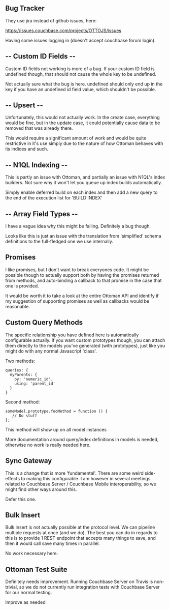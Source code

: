 ## Bug Tracker

They use jira instead of github issues, here:

https://issues.couchbase.com/projects/OTTOJS/issues

Having some issues logging in (doesn't accept couchbase forum login).  

## -- Custom ID Fields --

Custom ID fields not working is more of a bug.  If your custom ID field is undefined though, that should not cause the whole key to be undefined.

Not actually sure what the bug is here.  undefined should only end up in the key if you have an undefined id field value, which shouldn't be possible.

## -- Upsert --

Unfortunately, this would not actually work.  In the create case, everything would be fine, but in the update case, it could potentially cause data to be removed that was already there.

This would require a significant amount of work and would be quite restrictive in it's use simply due to the nature of how Ottoman behaves with its indices and such.

## -- N1QL Indexing --

This is partly an issue with Ottoman, and partially an issue with N1QL's index builders.  Not sure why it won't let you queue up index builds automatically.

Simply enable deferred build on each index and then add a new query to the end of the execution list for 'BUILD INDEX'

## -- Array Field Types --

I have a vague idea why this might be failing.  Definitely a bug though.

Looks like this is just an issue with the translation from 'simplified' schema definitions to the full-fledged one we use internally.

## Promises

I like promises, but I don't want to break everyones code.  It might be possible though to actually support both by having the promises returned from methods, and auto-binding a callback to that promise in the case that one is provided.

It would be worth it to take a look at the entire Ottoman API and identify if my suggestion of supporting promises as well as callbacks would be reasonable.

## Custom Query Methods

The specific relationship you have defined here is automatically configurable actually.  If you want custom prototypes though, you can attach them directly to the models you've generated (with prototypes), just like you might do with any normal Javascript 'class'.

Two methods:

```
queries: {
  myParents: {
    by: 'numeric_id',
    using: 'parent_id'
  }
}
```

Second method:

```
someModel.prototype.fooMethod = function () { 
   // Do stuff
};
```

This method will show up on all model instances

More documentation around query/index definitions in models is needed, otherwise no work is really needed here.

## Sync Gateway 

This is a change that is more 'fundamental'.  There are some weird side-effects to making this configurable.  I am however in several meetings related to Couchbase Server / Couchbase Mobile interoperability, so we might find other ways around this.

Defer this one.

## Bulk Insert 

Bulk insert is not actually possible at the protocol level.  We can pipeline multiple requests at once (and we do).  The best you can do in regards to this is to provide 1 REST endpoint that accepts many things to save, and then it would call save many times in parallel.

No work necessary here.

## Ottoman Test Suite

Definitely needs improvement.  Running Couchbase Server on Travis is non-trivial, so we do not currently run integration tests with Couchbase Server for our normal testing.

Improve as needed
